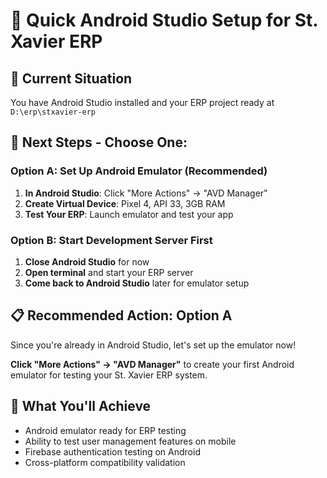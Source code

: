# 📱 Quick Android Studio Setup for St. Xavier ERP

## 🎯 **Current Situation**
You have Android Studio installed and your ERP project ready at `D:\erp\stxavier-erp`

## 🚀 **Next Steps - Choose One:**

### **Option A: Set Up Android Emulator (Recommended)**
1. **In Android Studio**: Click "More Actions" → "AVD Manager"
2. **Create Virtual Device**: Pixel 4, API 33, 3GB RAM
3. **Test Your ERP**: Launch emulator and test your app

### **Option B: Start Development Server First**
1. **Close Android Studio** for now
2. **Open terminal** and start your ERP server
3. **Come back to Android Studio** later for emulator setup

## 📋 **Recommended Action: Option A**
Since you're already in Android Studio, let's set up the emulator now!

**Click "More Actions" → "AVD Manager"** to create your first Android emulator for testing your St. Xavier ERP system.

## 🎯 **What You'll Achieve**
- Android emulator ready for ERP testing
- Ability to test user management features on mobile
- Firebase authentication testing on Android
- Cross-platform compatibility validation
